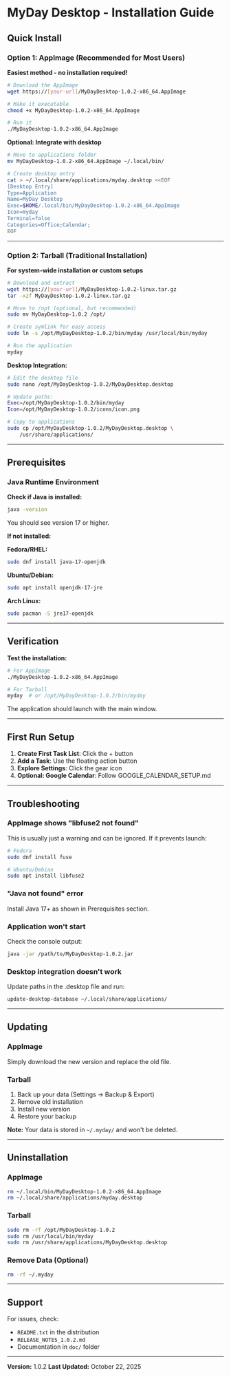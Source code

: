 # MyDay Desktop - Installation Guide

## Quick Install

### Option 1: AppImage (Recommended for Most Users)

**Easiest method - no installation required!**

```bash
# Download the AppImage
wget https://[your-url]/MyDayDesktop-1.0.2-x86_64.AppImage

# Make it executable
chmod +x MyDayDesktop-1.0.2-x86_64.AppImage

# Run it
./MyDayDesktop-1.0.2-x86_64.AppImage
```

**Optional: Integrate with desktop**
```bash
# Move to applications folder
mv MyDayDesktop-1.0.2-x86_64.AppImage ~/.local/bin/

# Create desktop entry
cat > ~/.local/share/applications/myday.desktop <<EOF
[Desktop Entry]
Type=Application
Name=MyDay Desktop
Exec=$HOME/.local/bin/MyDayDesktop-1.0.2-x86_64.AppImage
Icon=myday
Terminal=false
Categories=Office;Calendar;
EOF
```

---

### Option 2: Tarball (Traditional Installation)

**For system-wide installation or custom setups**

```bash
# Download and extract
wget https://[your-url]/MyDayDesktop-1.0.2-linux.tar.gz
tar -xzf MyDayDesktop-1.0.2-linux.tar.gz

# Move to /opt (optional, but recommended)
sudo mv MyDayDesktop-1.0.2 /opt/

# Create symlink for easy access
sudo ln -s /opt/MyDayDesktop-1.0.2/bin/myday /usr/local/bin/myday

# Run the application
myday
```

**Desktop Integration:**
```bash
# Edit the desktop file
sudo nano /opt/MyDayDesktop-1.0.2/MyDayDesktop.desktop

# Update paths:
Exec=/opt/MyDayDesktop-1.0.2/bin/myday
Icon=/opt/MyDayDesktop-1.0.2/icons/icon.png

# Copy to applications
sudo cp /opt/MyDayDesktop-1.0.2/MyDayDesktop.desktop \
    /usr/share/applications/
```

---

## Prerequisites

### Java Runtime Environment

**Check if Java is installed:**
```bash
java -version
```

You should see version 17 or higher.

**If not installed:**

**Fedora/RHEL:**
```bash
sudo dnf install java-17-openjdk
```

**Ubuntu/Debian:**
```bash
sudo apt install openjdk-17-jre
```

**Arch Linux:**
```bash
sudo pacman -S jre17-openjdk
```

---

## Verification

**Test the installation:**
```bash
# For AppImage
./MyDayDesktop-1.0.2-x86_64.AppImage

# For Tarball
myday  # or /opt/MyDayDesktop-1.0.2/bin/myday
```

The application should launch with the main window.

---

## First Run Setup

1. **Create First Task List**: Click the + button
2. **Add a Task**: Use the floating action button
3. **Explore Settings**: Click the gear icon
4. **Optional: Google Calendar**: Follow GOOGLE_CALENDAR_SETUP.md

---

## Troubleshooting

### AppImage shows "libfuse2 not found"
This is usually just a warning and can be ignored. If it prevents launch:

```bash
# Fedora
sudo dnf install fuse

# Ubuntu/Debian
sudo apt install libfuse2
```

### "Java not found" error
Install Java 17+ as shown in Prerequisites section.

### Application won't start
Check the console output:
```bash
java -jar /path/to/MyDayDesktop-1.0.2.jar
```

### Desktop integration doesn't work
Update paths in the .desktop file and run:
```bash
update-desktop-database ~/.local/share/applications/
```

---

## Updating

### AppImage
Simply download the new version and replace the old file.

### Tarball
1. Back up your data (Settings → Backup & Export)
2. Remove old installation
3. Install new version
4. Restore your backup

**Note:** Your data is stored in `~/.myday/` and won't be deleted.

---

## Uninstallation

### AppImage
```bash
rm ~/.local/bin/MyDayDesktop-1.0.2-x86_64.AppImage
rm ~/.local/share/applications/myday.desktop
```

### Tarball
```bash
sudo rm -rf /opt/MyDayDesktop-1.0.2
sudo rm /usr/local/bin/myday
sudo rm /usr/share/applications/MyDayDesktop.desktop
```

### Remove Data (Optional)
```bash
rm -rf ~/.myday
```

---

## Support

For issues, check:
- `README.txt` in the distribution
- `RELEASE_NOTES_1.0.2.md`
- Documentation in `doc/` folder

---

**Version:** 1.0.2
**Last Updated:** October 22, 2025
